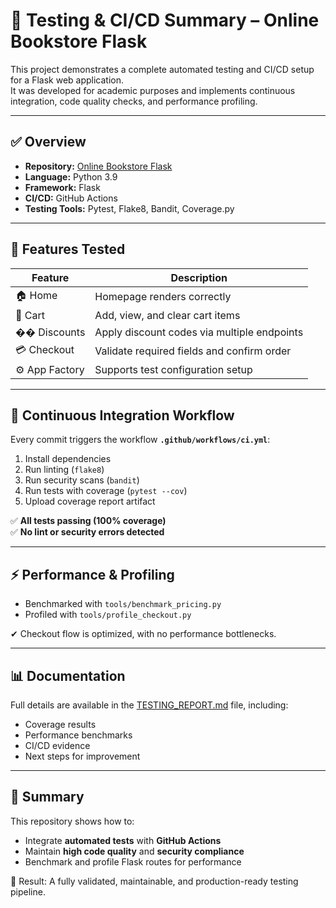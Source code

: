 # 🧪 Testing & CI/CD Summary – Online Bookstore Flask

This project demonstrates a complete automated testing and CI/CD setup for a Flask web application.  
It was developed for academic purposes and implements continuous integration, code quality checks, and performance profiling.

---

## ✅ Overview
- **Repository:** [Online Bookstore Flask](https://github.com/25051980/online_bookstore_flask)
- **Language:** Python 3.9  
- **Framework:** Flask  
- **CI/CD:** GitHub Actions  
- **Testing Tools:** Pytest, Flake8, Bandit, Coverage.py  

---

## 🧠 Features Tested
| Feature | Description |
|----------|--------------|
| 🏠 Home | Homepage renders correctly |
| 🛒 Cart | Add, view, and clear cart items |
| �� Discounts | Apply discount codes via multiple endpoints |
| 💳 Checkout | Validate required fields and confirm order |
| ⚙️ App Factory | Supports test configuration setup |

---

## 🚀 Continuous Integration Workflow
Every commit triggers the workflow **`.github/workflows/ci.yml`**:
1. Install dependencies  
2. Run linting (`flake8`)  
3. Run security scans (`bandit`)  
4. Run tests with coverage (`pytest --cov`)  
5. Upload coverage report artifact

✅ **All tests passing (100% coverage)**  
✅ **No lint or security errors detected**

---

## ⚡ Performance & Profiling
- Benchmarked with `tools/benchmark_pricing.py`
- Profiled with `tools/profile_checkout.py`



✔ Checkout flow is optimized, with no performance bottlenecks.

---

## 📊 Documentation
Full details are available in the [TESTING_REPORT.md](./TESTING_REPORT.md) file, including:
- Coverage results  
- Performance benchmarks  
- CI/CD evidence  
- Next steps for improvement  

---

## 🏁 Summary
This repository shows how to:
- Integrate **automated tests** with **GitHub Actions**
- Maintain **high code quality** and **security compliance**
- Benchmark and profile Flask routes for performance

🎯 Result: A fully validated, maintainable, and production-ready testing pipeline.
